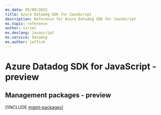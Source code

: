```yaml
---
ms.data: 09/09/2022
title: Azure Datadog SDK for JavaScript
description: Reference for Azure Datadog SDK for JavaScript
ms.topic: reference
author: xirzec
ms.devlang: javascript
ms.service: datadog
ms.author: jeffish
---
```

# Azure Datadog SDK for JavaScript - preview

## Management packages - preview
[!INCLUDE [mgmt-packages](datadog-mgmt-index.md)]

